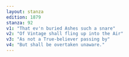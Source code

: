 ```yaml
---
layout: stanza
edition: 1879
stanza: 92
v1: "That ev'n buried Ashes such a snare"
v2: "Of Vintage shall fling up into the Air"
v3: "As not a True-believer passing by"
v4: "But shall be overtaken unaware."
---
```

